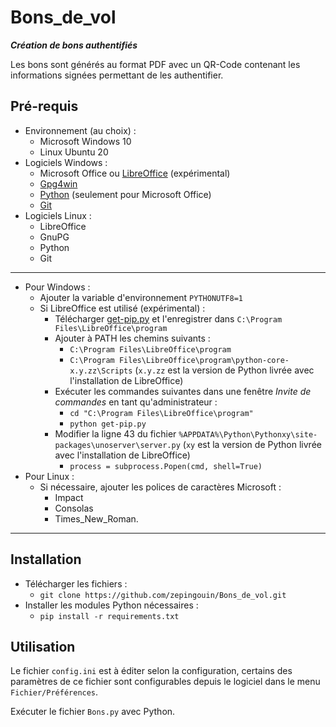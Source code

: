 # Bons_de_vol
_**Création de bons authentifiés**_

Les bons sont générés au format PDF avec un QR-Code contenant les informations signées permettant de les authentifier.

## Pré-requis
* Environnement (au choix) :
  * Microsoft Windows 10
  * Linux Ubuntu 20
* Logiciels Windows :
  * Microsoft Office ou [LibreOffice](https://www.libreoffice.org/) (expérimental)
  * [Gpg4win](https://www.gpg4win.org/)
  * [Python](https://www.python.org/downloads/) (seulement pour Microsoft Office)
  * [Git](https://git-scm.com/download/win)
* Logiciels Linux :
  * LibreOffice
  * GnuPG
  * Python
  * Git
---
* Pour Windows :
  * Ajouter la variable d'environnement `PYTHONUTF8=1`
  * Si LibreOffice est utilisé (expérimental) :
    * Télécharger [get-pip.py](https://bootstrap.pypa.io/get-pip.py) et l'enregistrer dans `C:\Program Files\LibreOffice\program`
    * Ajouter à PATH les chemins suivants :
      * `C:\Program Files\LibreOffice\program`
      * `C:\Program Files\LibreOffice\program\python-core-x.y.zz\Scripts` (`x.y.zz` est la version de Python livrée avec l'installation de LibreOffice)
    * Exécuter les commandes suivantes dans une fenêtre _Invite de commandes_ en tant qu'administrateur :
      * `cd "C:\Program Files\LibreOffice\program"`
      * `python get-pip.py`
    * Modifier la ligne 43 du fichier `%APPDATA%\Python\Pythonxy\site-packages\unoserver\server.py` (`xy` est la version de Python livrée avec l'installation de LibreOffice)
      * `process = subprocess.Popen(cmd, shell=True)`
* Pour Linux :
  * Si nécessaire, ajouter les polices de caractères Microsoft :
     * Impact
     * Consolas
     * Times_New_Roman.
---
## Installation
* Télécharger les fichiers :
  * `git clone https://github.com/zepingouin/Bons_de_vol.git`
* Installer les modules Python nécessaires :
  * `pip install -r requirements.txt`
## Utilisation

Le fichier ```config.ini``` est à éditer selon la configuration, certains des paramètres
de ce fichier sont configurables depuis le logiciel dans le menu ```Fichier/Préférences```.

Exécuter le fichier ```Bons.py``` avec Python.
